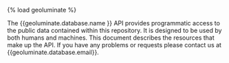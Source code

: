 {% load geoluminate %}

The {{geoluminate.database.name }} API provides programmatic access to the public data contained within this repository. It is designed to be used by both humans and machines. This document describes the resources that make up the API. If you have any problems or requests please contact us at {{geoluminate.database.email}}.
